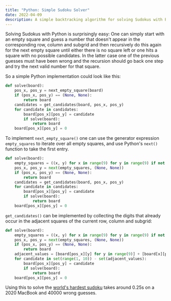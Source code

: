 ```yaml
---
title: "Python: Simple Sudoku Solver"
date: 2022-04-09
description: A simple backtracking algorithm for solving Sudokus with Python
---
```


Solving Sudokus with Python is surprisingly easy: One can simply start with an empty square and guess a number that doesn't appear in the corresponding row, column and subgrid and then recursively do this again for the next empty square until either there is no square left or one hits a square with no possible candidates. In the latter case one of the previous guesses must have been wrong and the recursion should go back one step and try the next valid number for that square.

So a simple Python implementation could look like this:

```python
def solve(board):
    pos_x, pos_y = next_empty_square(board)
    if (pos_x, pos_y) == (None, None):
        return board
    candidates = get_candidates(board, pos_x, pos_y)
    for candidate in candidates:
        board[pos_x][pos_y] = candidate
        if solve(board):
            return board
    board[pos_x][pos_y] = 0
```

To implement `next_empty_square()` one can use the generator expression `empty_squares` to iterate over all empty squares, and use Python's `next()` function to take the first entry.

```python
def solve(board):
    empty_squares = ((x, y) for x in range(9) for y in range(9) if not board[x][y])
    pos_x, pos_y = next(empty_squares, (None, None))
    if (pos_x, pos_y) == (None, None):
        return board
    candidates = get_candidates(board, pos_x, pos_y)
    for candidate in candidates:
        board[pos_x][pos_y] = candidate
        if solve(board):
            return board
    board[pos_x][pos_y] = 0
```

 `get_candidates()` can be implemented by collecting the digits that already occur in the adjacent squares of the current row, column and subgrid:

```python
def solve(board):
    empty_squares = ((x, y) for x in range(9) for y in range(9) if not board[x][y])
    pos_x, pos_y = next(empty_squares, (None, None))
    if (pos_x, pos_y) == (None, None):
        return board
    adjacent_values = [board[pos_x][y] for y in range(9)] + [board[x][pos_y] for x in range(9)] + [board[x][y] for x in range((pos_x//3)*3, (pos_x//3)*3+3) for y in range((pos_y//3) * 3, (pos_y//3)*3+3)]
    for candidate in set(range(1, 10)) - set(adjacent_values):
        board[pos_x][pos_y] = candidate
        if solve(board):
            return board
    board[pos_x][pos_y] = 0
```

Using this to solve the [world's hardest sudoku](https://www.telegraph.co.uk/news/science/science-news/9359579/Worlds-hardest-sudoku-can-you-crack-it.html) takes around 0.25s on a 2020 MacBook and 40000 wrong guesses.
